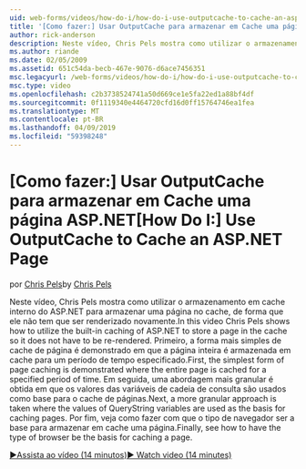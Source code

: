 ```yaml
---
uid: web-forms/videos/how-do-i/how-do-i-use-outputcache-to-cache-an-aspnet-page
title: '[Como fazer:] Usar OutputCache para armazenar em Cache uma página ASP.NET | Microsoft Docs'
author: rick-anderson
description: Neste vídeo, Chris Pels mostra como utilizar o armazenamento em cache interno do ASP.NET para armazenar uma página no cache, de forma que ele não tem que ser renderizado novamente. Primeiro, o...
ms.author: riande
ms.date: 02/05/2009
ms.assetid: 651c54da-becb-467e-9076-d6ace7456351
msc.legacyurl: /web-forms/videos/how-do-i/how-do-i-use-outputcache-to-cache-an-aspnet-page
msc.type: video
ms.openlocfilehash: c2b3738524741a50d669ce1e5fa22ed1a88bf4df
ms.sourcegitcommit: 0f1119340e4464720cfd16d0ff15764746ea1fea
ms.translationtype: MT
ms.contentlocale: pt-BR
ms.lasthandoff: 04/09/2019
ms.locfileid: "59398248"
---
```

# <a name="how-do-i-use-outputcache-to-cache-an-aspnet-page"></a><span data-ttu-id="4d087-104">[Como fazer:] Usar OutputCache para armazenar em Cache uma página ASP.NET</span><span class="sxs-lookup"><span data-stu-id="4d087-104">[How Do I:] Use OutputCache to Cache an ASP.NET Page</span></span>

<span data-ttu-id="4d087-105">por [Chris Pels](https://twitter.com/chrispels)</span><span class="sxs-lookup"><span data-stu-id="4d087-105">by [Chris Pels](https://twitter.com/chrispels)</span></span>

<span data-ttu-id="4d087-106">Neste vídeo, Chris Pels mostra como utilizar o armazenamento em cache interno do ASP.NET para armazenar uma página no cache, de forma que ele não tem que ser renderizado novamente.</span><span class="sxs-lookup"><span data-stu-id="4d087-106">In this video Chris Pels shows how to utilize the built-in caching of ASP.NET to store a page in the cache so it does not have to be re-rendered.</span></span> <span data-ttu-id="4d087-107">Primeiro, a forma mais simples de cache de página é demonstrado em que a página inteira é armazenada em cache para um período de tempo especificado.</span><span class="sxs-lookup"><span data-stu-id="4d087-107">First, the simplest form of page caching is demonstrated where the entire page is cached for a specified period of time.</span></span> <span data-ttu-id="4d087-108">Em seguida, uma abordagem mais granular é obtida em que os valores das variáveis de cadeia de consulta são usados como base para o cache de páginas.</span><span class="sxs-lookup"><span data-stu-id="4d087-108">Next, a more granular approach is taken where the values of QueryString variables are used as the basis for caching pages.</span></span> <span data-ttu-id="4d087-109">Por fim, veja como fazer com que o tipo de navegador ser a base para armazenar em cache uma página.</span><span class="sxs-lookup"><span data-stu-id="4d087-109">Finally, see how to have the type of browser be the basis for caching a page.</span></span>

[<span data-ttu-id="4d087-110">&#9654;Assista ao vídeo (14 minutos)</span><span class="sxs-lookup"><span data-stu-id="4d087-110">&#9654; Watch video (14 minutes)</span></span>](https://channel9.msdn.com/Blogs/ASP-NET-Site-Videos/how-do-i-use-outputcache-to-cache-an-aspnet-page)
